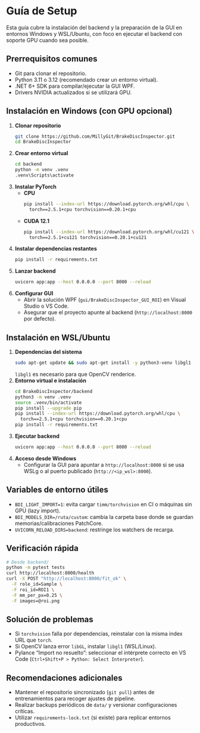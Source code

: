 # Guía de Setup

Esta guía cubre la instalación del backend y la preparación de la GUI en entornos Windows y WSL/Ubuntu, con foco en ejecutar el backend con soporte GPU cuando sea posible.

## Prerrequisitos comunes
- Git para clonar el repositorio.
- Python 3.11 o 3.12 (recomendado crear un entorno virtual).
- .NET 6+ SDK para compilar/ejecutar la GUI WPF.
- Drivers NVIDIA actualizados si se utilizará GPU.

## Instalación en Windows (con GPU opcional)
1. **Clonar repositorio**
   ```bash
   git clone https://github.com/MillyGit/BrakeDiscInspector.git
   cd BrakeDiscInspector
   ```
2. **Crear entorno virtual**
   ```bash
   cd backend
   python -m venv .venv
   .venv\Scripts\activate
   ```
3. **Instalar PyTorch**
   - **CPU**
     ```bash
     pip install --index-url https://download.pytorch.org/whl/cpu \
       torch==2.5.1+cpu torchvision==0.20.1+cpu
     ```
   - **CUDA 12.1**
     ```bash
     pip install --index-url https://download.pytorch.org/whl/cu121 \
       torch==2.5.1+cu121 torchvision==0.20.1+cu121
     ```
4. **Instalar dependencias restantes**
   ```bash
   pip install -r requirements.txt
   ```
5. **Lanzar backend**
   ```bash
   uvicorn app:app --host 0.0.0.0 --port 8000 --reload
   ```
6. **Configurar GUI**
   - Abrir la solución WPF (`gui/BrakeDiscInspector_GUI_ROI`) en Visual Studio o VS Code.
   - Asegurar que el proyecto apunte al backend (`http://localhost:8000` por defecto).

## Instalación en WSL/Ubuntu
1. **Dependencias del sistema**
   ```bash
   sudo apt-get update && sudo apt-get install -y python3-venv libgl1
   ```
   `libgl1` es necesario para que OpenCV renderice.
2. **Entorno virtual e instalación**
   ```bash
   cd BrakeDiscInspector/backend
   python3 -m venv .venv
   source .venv/bin/activate
   pip install --upgrade pip
   pip install --index-url https://download.pytorch.org/whl/cpu \
     torch==2.5.1+cpu torchvision==0.20.1+cpu
   pip install -r requirements.txt
   ```
3. **Ejecutar backend**
   ```bash
   uvicorn app:app --host 0.0.0.0 --port 8000 --reload
   ```
4. **Acceso desde Windows**
   - Configurar la GUI para apuntar a `http://localhost:8000` si se usa WSLg o al puerto publicado (`http://<ip_wsl>:8000`).

## Variables de entorno útiles
- `BDI_LIGHT_IMPORT=1`: evita cargar `timm/torchvision` en CI o máquinas sin GPU (lazy import).
- `BDI_MODELS_DIR=/ruta/custom`: cambia la carpeta base donde se guardan memorias/calibraciones PatchCore.
- `UVICORN_RELOAD_DIRS=backend`: restringe los watchers de recarga.

## Verificación rápida
```bash
# Desde backend/
python -m pytest tests
curl http://localhost:8000/health
curl -X POST "http://localhost:8000/fit_ok" \
  -F role_id=Sample \
  -F roi_id=ROI1 \
  -F mm_per_px=0.25 \
  -F images=@roi.png
```

## Solución de problemas
- Si `torchvision` falla por dependencias, reinstalar con la misma index URL que `torch`.
- Si OpenCV lanza error `libGL`, instalar `libgl1` (WSL/Linux).
- Pylance “Import no resuelto”: seleccionar el intérprete correcto en VS Code (`Ctrl+Shift+P > Python: Select Interpreter`).

## Recomendaciones adicionales
- Mantener el repositorio sincronizado (`git pull`) antes de entrenamientos para recoger ajustes de pipeline.
- Realizar backups periódicos de `data/` y versionar configuraciones críticas.
- Utilizar `requirements-lock.txt` (si existe) para replicar entornos productivos.
